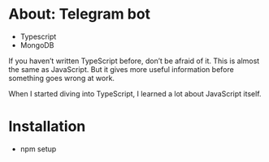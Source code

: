 # About: Telegram bot

- Typescript
- MongoDB


If you haven’t written TypeScript before, don’t be afraid of it. This is almost the same as JavaScript. But it gives more useful information before something goes wrong at work.

When I started diving into TypeScript, I learned a lot about JavaScript itself.

# Installation
-  npm setup